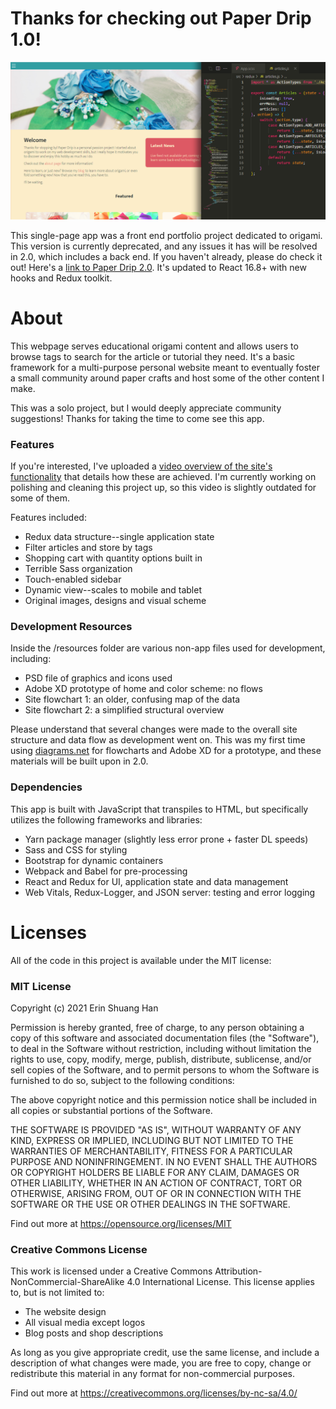 # Thanks for checking out Paper Drip 1.0!

![Paper Drip social media image](./public/github-icon.png)

This single-page app was a front end portfolio project dedicated to origami. This version is currently deprecated, and any issues it has will be resolved in 2.0, which includes a back end. If you haven't already, please do check it out! Here's a [link to Paper Drip 2.0](https://github.com/esh6597/paper-drip-full). It's updated to React 16.8+ with new hooks and Redux toolkit.

# About

This webpage serves educational origami content and allows users to browse tags to search for the article or tutorial they need. It's a basic framework for a multi-purpose personal website meant to eventually foster a small community around paper crafts and host some of the other content I make.

This was a solo project, but I would deeply appreciate community suggestions! Thanks for taking the time to come see this app.

### Features

If you're interested, I've uploaded a [video overview of the site's functionality](https://youtu.be/VJM8nNDw8gA) that details how these are achieved. I'm currently working on polishing and cleaning this project up, so this video is slightly outdated for some of them.

Features included:

- Redux data structure--single application state
- Filter articles and store by tags
- Shopping cart with quantity options built in
- Terrible Sass organization
- Touch-enabled sidebar
- Dynamic view--scales to mobile and tablet
- Original images, designs and visual scheme

### Development Resources

Inside the /resources folder are various non-app files used for development, including:

- PSD file of graphics and icons used
- Adobe XD prototype of home and color scheme: no flows
- Site flowchart 1: an older, confusing map of the data
- Site flowchart 2: a simplified structural overview

Please understand that several changes were made to the overall site structure and data flow as development went on. This was my first time using [diagrams.net](https://www.diagrams.net/) for flowcharts and Adobe XD for a prototype, and these materials will be built upon in 2.0.


### Dependencies

This app is built with JavaScript that transpiles to HTML, but specifically utilizes the following frameworks and libraries:

- Yarn package manager (slightly less error prone + faster DL speeds)
- Sass and CSS for styling
- Bootstrap for dynamic containers
- Webpack and Babel for pre-processing
- React and Redux for UI, application state and data management
- Web Vitals, Redux-Logger, and JSON server: testing and error logging

# Licenses

All of the code in this project is available under the MIT license:

### MIT License

Copyright (c) 2021 Erin Shuang Han

Permission is hereby granted, free of charge, to any person obtaining a copy
of this software and associated documentation files (the "Software"), to deal
in the Software without restriction, including without limitation the rights
to use, copy, modify, merge, publish, distribute, sublicense, and/or sell
copies of the Software, and to permit persons to whom the Software is
furnished to do so, subject to the following conditions:

The above copyright notice and this permission notice shall be included in all
copies or substantial portions of the Software.

THE SOFTWARE IS PROVIDED "AS IS", WITHOUT WARRANTY OF ANY KIND, EXPRESS OR
IMPLIED, INCLUDING BUT NOT LIMITED TO THE WARRANTIES OF MERCHANTABILITY,
FITNESS FOR A PARTICULAR PURPOSE AND NONINFRINGEMENT. IN NO EVENT SHALL THE
AUTHORS OR COPYRIGHT HOLDERS BE LIABLE FOR ANY CLAIM, DAMAGES OR OTHER
LIABILITY, WHETHER IN AN ACTION OF CONTRACT, TORT OR OTHERWISE, ARISING FROM,
OUT OF OR IN CONNECTION WITH THE SOFTWARE OR THE USE OR OTHER DEALINGS IN THE
SOFTWARE.

Find out more at https://opensource.org/licenses/MIT

### Creative Commons License

This work is licensed under a Creative Commons 
Attribution-NonCommercial-ShareAlike 4.0 International License. This license
applies to, but is not limited to:

- The website design
- All visual media except logos
- Blog posts and shop descriptions

As long as you give appropriate credit, use the same license, and include
a description of what changes were made, you are free to copy, change or
redistribute this material in any format for non-commercial purposes.

Find out more at https://creativecommons.org/licenses/by-nc-sa/4.0/